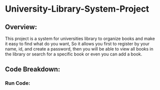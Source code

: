 # University-Library-System-Project
## Overview:
This project is a system for universities library to organize books and make it easy to find what do you want, So it allows you first to register by your name, id, and create a password, then you will be able to view all books in the library or search for a specific book or even you can add a book.
## Code Breakdown:
### Run Code:
